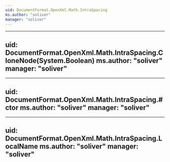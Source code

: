 ```yaml
---
uid: DocumentFormat.OpenXml.Math.IntraSpacing
ms.author: "soliver"
manager: "soliver"
---
```


---
uid: DocumentFormat.OpenXml.Math.IntraSpacing.CloneNode(System.Boolean)
ms.author: "soliver"
manager: "soliver"
---

---
uid: DocumentFormat.OpenXml.Math.IntraSpacing.#ctor
ms.author: "soliver"
manager: "soliver"
---

---
uid: DocumentFormat.OpenXml.Math.IntraSpacing.LocalName
ms.author: "soliver"
manager: "soliver"
---
